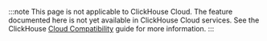 
:::note
This page is not applicable to ClickHouse Cloud. The feature documented here is not yet available in ClickHouse Cloud services.
See the ClickHouse [Cloud Compatibility](/docs/en/whats-new/cloud-compatibility#roadmap) guide for more information.
:::
